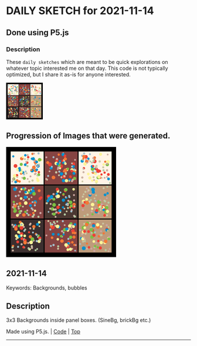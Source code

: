 # DAILY SKETCH for 2021-11-14

## Done using P5.js

### Description

These `daily sketches` which are meant to be quick explorations     on whatever topic interested me on that day. This code is not typically optimized, but I share it as-is     for anyone interested.

<img src = 'images/keep_2021-11-14-20-22-03.png' width = '100'> 

## Progression of Images that were generated.

<img src = 'images/keep_2021-11-14-20-22-03.png' width = '300'> 




## 2021-11-14
Keywords: Backgrounds, bubbles
 

## Description 

 3x3 Backgrounds inside panel boxes. (SineBg, brickBg etc.)
 

Made using P5.js. | [Code](2021/2021-11-14/) | [Top](#daily-sketches) 

-----


